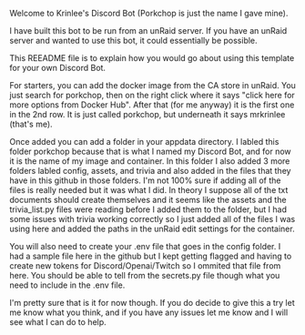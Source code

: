 Welcome to Krinlee's Discord Bot (Porkchop is just the name I gave mine).


I have built this bot to be run from an unRaid server. If you have an unRaid server and wanted to use this bot, it could essentially be possible.

This REEADME file is to explain how you would go about using this template for your own Discord Bot.

For starters, you can add the docker image from the CA store in unRaid. You just search for porkchop, then on the right click where it says
"click here for more options from Docker Hub". After that (for me anyway) it is the first one in the 2nd row. It is just called porkchop, but underneath it says mrkrinlee (that's me).

Once added you can add a folder in your appdata directory. I labled this folder porkchop because that is what I named my Discord Bot, and for now it is the name of my image and container.
In this folder I also added 3 more folders labled config, assets, and trivia and also added in the files that they have in this github in those folders. I'm not 100% sure if adding all of
the files is really needed but it was what I did. In theory I suppose all of the txt documents should create themselves and it seems like the assets and the trivia_list.py files were reading
before I added them to the folder, but I had some issues with trivia working correctly so I just added all of the files I was using here and added the paths in the unRaid edit settings for the
container.

You will also need to create your .env file that goes in the config folder. I had a sample file here in the github but I kept getting flagged and having to create new tokens for Discord/Openai/Twitch
so I ommited that file from here. You should be able to tell from the secrets.py file though what you need to include in the .env file.

I'm pretty sure that is it for now though. If you do decide to give this a try let me know what you think, and if you have any issues let me know and I will see what I can do to help.






